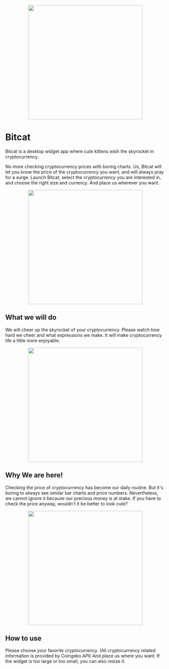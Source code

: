 
<p align=center><img src='https://user-images.githubusercontent.com/57121116/167403780-54f3baa2-abfe-4c26-b6e2-7918578f6e4c.png' width='360'></p>

# Bitcat
Bitcat is a desktop widget app where cute kittens wish the skyrocket in cryptocurrency.


No more checking cryptocurrency prices with boring charts. Us,
Bitcat will let you know the price of the cryptocurrency you want, and will always pray for a surge. Launch Bitcat, select the cryptocurrency you are interested in, and choose the right size and currency. And place us wherever you want.

<p align=center><img src='https://user-images.githubusercontent.com/57121116/168452238-2f417cd5-48b7-4a10-bff9-9dca8975f507.png' width='360'></p>

## What we will do

We will cheer up the skyrocket of your cryptocurrency. Please watch how hard we cheer and what expressions we make. It will make cryptocurrency life a little more enjoyable.

<p align=center><img src='https://user-images.githubusercontent.com/57121116/168452234-2439d9af-dbca-4239-bd96-207b44b0e23b.png' width='360'></p>

## Why We are here!


Checking the price of cryptocurrency has become our daily routine. But it's boring to always see similar bar charts and price numbers. Nevertheless, we cannot ignore it because our precious money is at stake. If you have to check the price anyway, wouldn't it be better to look cute?

<p align=center><img src='https://user-images.githubusercontent.com/57121116/168452239-8e6fe947-5bb9-4330-bcfe-55325e47c3a2.png' width='360'></p>

## How to use

Please choose your favorite cryptocurrency. (All cryptocurrency related information is provided by Coingeko API) And place us where you want. If the widget is too large or too small, you can also resize it.

